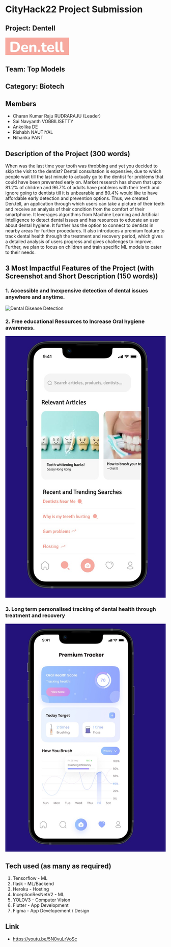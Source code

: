 # CityHack22 Project Submission
## Project: Dentell
<img src="./images/dentell_logo.jpeg" width="200" alt="project_logo"/>

## Team: Top Models

## Category: Biotech

## Members
- Charan Kumar Raju RUDRARAJU (Leader)
- Sai Navyanth VOBBILISETTY
- Ankolika DE
- Rishabh NAUTIYAL
- Niharika PANT

## Description of the Project (300 words)
When was the last time your tooth was throbbing and yet you decided to skip the visit to the dentist? Dental consultation is expensive, due to which people wait till the last minute to actually go to the dentist for problems that could have been prevented early on. Market research has shown that upto 81.2% of children and 96.7% of adults have problems with their teeth and ignore going to dentists till it is unbearable and 80.4% would like to have affordable early detection and prevention options. Thus, we created Den.tell, an application through which users can take a picture of their teeth and receive an analysis of their condition from the comfort of their smartphone. It leverages algorithms from Machine Learning and Artificial Intelligence to detect dental issues and has resources to educate an user about dental hygiene. It further has the option to connect to dentists in nearby areas for further procedures. It also introduces a premium feature to track dental health through the treatment and recovery period, which gives a detailed analysis of users progress and gives challenges to improve. Further, we plan to focus on children and train specific ML models to cater to their needs. 

## 3 Most Impactful Features of the Project (with Screenshot and Short Description (150 words))
### 1. Accessible and Inexpensive detection of dental issues anywhere and anytime.
![Dental Disease Detection](./images/gifingif.gif)
### 2. Free educational Resources to Increase Oral hygiene awareness.
![Educational Resources](./images/resources.jpeg)
### 3. Long term personalised tracking of dental health through treatment and recovery
![Long term monitoring](./images/monitor.jpeg)
## Tech used (as many as required)
1. Tensorflow - ML
2. flask - ML/Backend
3. Heroku - Hosting
4. InceptionResNetV2 - ML 
5. YOLOV3 - Computer Vision
6. Flutter - App Development
7. Figma - App Developement / Design

## Link
- https://youtu.be/5N0vuLrVoSc
